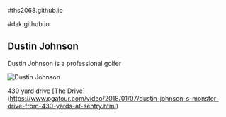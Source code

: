 #ths2068.github.io

#dak.github.io 

## Dustin Johnson

<p> Dustin Johnson is a professional golfer <p>
  
![Dustin Johnson](https://cdnph.upi.com/svc/sv/upi/2931583204267/2020/1/d40d2ca83cabdd974ce9ac0892a02c48/Golf-American-Dustin-Johnson-to-sit-out-2020-Olympics.jpg)
  
430 yard drive [The Drive] (https://www.pgatour.com/video/2018/01/07/dustin-johnson-s-monster-drive-from-430-yards-at-sentry.html)
